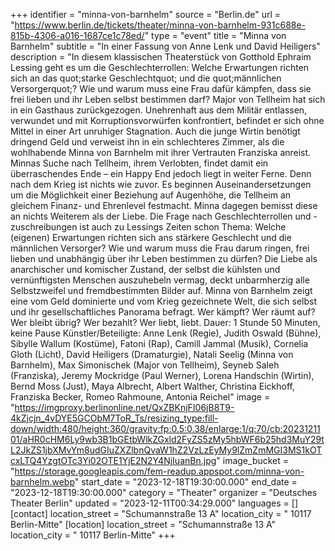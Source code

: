 +++
identifier = "minna-von-barnhelm"
source = "Berlin.de"
url = "https://www.berlin.de/tickets/theater/minna-von-barnhelm-931c688e-815b-4306-a016-1687ce1c78ed/"
type = "event"
title = "Minna von Barnhelm"
subtitle = "In einer Fassung von Anne Lenk und David Heiligers"
description = "In diesem klassischen Theaterstück von Gotthold Ephraim Lessing geht es um die Geschlechterrollen: Welche Erwartungen richten sich an das quot;starke Geschlechtquot; und die quot;männlichen Versorgerquot;? Wie und warum muss eine Frau dafür kämpfen, dass sie frei lieben und ihr Leben selbst bestimmen darf?
Major von Tellheim hat sich in ein Gasthaus zurückgezogen. Unehrenhaft aus dem Militär entlassen, verwundet und mit Korruptionsvorwürfen konfrontiert, befindet er sich ohne Mittel in einer Art unruhiger Stagnation. Auch  die junge Wirtin benötigt dringend Geld und verweist ihn in ein  schlechteres Zimmer, als die wohlhabende Minna von Barnhelm mit ihrer  Vertrauten Franziska anreist. Minnas Suche nach Tellheim, ihrem  Verlobten, findet damit ein überraschendes Ende – ein Happy End jedoch  liegt in weiter Ferne. Denn nach dem Krieg ist nichts wie zuvor. Es  beginnen Auseinandersetzungen um die Möglichkeit einer Beziehung auf  Augenhöhe, die Tellheim an gleichem Finanz- und Ehrenlevel festmacht.  Minna dagegen bemisst diese an nichts Weiterem als der Liebe.
Die  Frage nach Geschlechterrollen und -zuschreibungen ist auch zu Lessings  Zeiten schon Thema: Welche (eigenen) Erwartungen richten sich ans  stärkere Geschlecht und die männlichen Versorger? Wie und warum muss  die Frau darum ringen, frei lieben und unabhängig über ihr Leben  bestimmen zu dürfen? Die Liebe als anarchischer und komischer Zustand,  der selbst die kühlsten und vernünftigsten Menschen auszuhebeln vermag,  deckt unbarmherzig alle Selbstzweifel und fremdbestimmten Bilder auf.  Minna von Barnhelm zeigt eine vom Geld dominierte und vom Krieg  gezeichnete Welt, die sich selbst und ihr gesellschaftliches Panorama  befragt. Wer kämpft? Wer räumt auf? Wer bleibt übrig? Wer bezahlt? Wer  liebt, liebt.
Dauer: 1 Stunde 50 Minuten, keine Pause
Künstler/Beteiligte: Anne Lenk (Regie), Judith Oswald  (Bühne), Sibylle Wallum (Kostüme), Fatoni (Rap), Camill Jammal (Musik),  Cornelia Gloth (Licht), David Heiligers (Dramaturgie), Natali Seelig  (Minna von Barnhelm), Max Simonischek (Major von Tellheim), Seyneb Saleh  (Franziska), Jeremy Mockridge (Paul Werner), Lorena Handschin (Wirtin),  Bernd Moss (Just), Maya Albrecht, Albert Walther, Christina Eickhoff,  Franziska Becker, Romeo Rahmoune, Antonia Reichel"
image = "https://imgproxy.berlinonline.net/QxZBKnjFI06jB8T9-4kZjcjn_4vDYE5GCObM7ToR_Ts/resizing_type:fill-down/width:480/height:360/gravity:fp:0.5:0.38/enlarge:1/q:70/cb:2023121101/aHR0cHM6Ly9wb3B1bGEtbWlkZGxld2FyZS5zMy5hbWF6b25hd3MuY29tL2JkZS1jbXMvYm8udGIuZXZlbnQvaW1hZ2VzLzEyMy9lZmZmMGI3MS1kOTcxLTQ4YzgtOTc3Yi02OTE1YjE2N2Y4NjIuanBn.jpg"
image_bucket = "https://storage.googleapis.com/fem-readup.appspot.com/minna-von-barnhelm.webp"
start_date = "2023-12-18T19:30:00.000"
end_date = "2023-12-18T19:30:00.000"
category = "Theater"
organizer = "Deutsches Theater Berlin"
updated = "2023-12-11T00:34:29.000"
languages = []
[contact]
location_street = "Schumannstraße 13 A"
location_city = " 10117 Berlin-Mitte"
[location]
location_street = "Schumannstraße 13 A"
location_city = " 10117 Berlin-Mitte"
+++